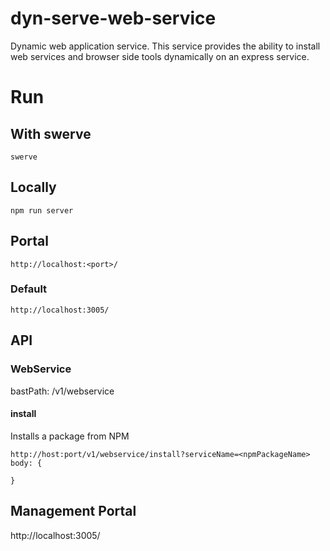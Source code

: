# dyn-serve-web-service

Dynamic web application service. This service provides the ability to install web services
and browser side tools dynamically on an express service.

# Run

## With swerve
```
swerve
```
## Locally
```
npm run server
```

## Portal
```
http://localhost:<port>/
```

### Default
```
http://localhost:3005/
```

## API
### WebService
bastPath: /v1/webservice

#### install
Installs a package from NPM
```
http://host:port/v1/webservice/install?serviceName=<npmPackageName>
body: {
    
}
```

## Management Portal
http://localhost:3005/
